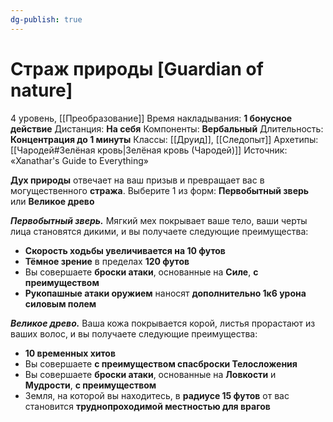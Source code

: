 ```yaml
---
dg-publish: true
---
```

# Страж природы [Guardian of nature]
4 уровень, [[Преобразование]]
Время накладывания: **1 бонусное действие**
Дистанция: **На себя**
Компоненты: **Вербальный**
Длительность: **Концентрация до 1 минуты**
Классы: [[Друид]], [[Следопыт]]
Архетипы: [[Чародей#Зелёная кровь|Зелёная кровь (Чародей)]]
Источник: «Xanathar's Guide to Everything»

**Дух природы** отвечает на ваш призыв и превращает вас в могущественного **стража**. Выберите 1 из форм: **Первобытный зверь** или **Великое древо**

**_Первобытный зверь._** Мягкий мех покрывает ваше тело, ваши черты лица становятся дикими, и вы получаете следующие преимущества:
- **Скорость ходьбы увеличивается на 10 футов**
- **Тёмное зрение** в пределах **120 футов**
- Вы совершаете **броски атаки**, основанные на **Силе**, **с преимуществом**
- **Рукопашные атаки оружием** наносят **дополнительно 1к6 урона силовым полем**

**_Великое древо._** Ваша кожа покрывается корой, листья прорастают из ваших волос, и вы получаете следующие преимущества:
- **10 временных хитов**
- Вы совершаете **с преимуществом спасброски Телосложения**
- Вы совершаете **броски атаки**, основанные на **Ловкости** и **Мудрости**, **с преимуществом**
- Земля, на которой вы находитесь, в **радиусе 15 футов** от вас становится **труднопроходимой местностью для врагов**